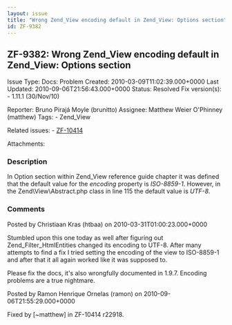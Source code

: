 ```yaml
---
layout: issue
title: "Wrong Zend_View encoding default in Zend_View: Options section"
id: ZF-9382
---
```


ZF-9382: Wrong Zend\_View encoding default in Zend\_View: Options section
-------------------------------------------------------------------------

 Issue Type: Docs: Problem Created: 2010-03-09T11:02:39.000+0000 Last Updated: 2010-09-06T21:56:43.000+0000 Status: Resolved Fix version(s): - 1.11.1 (30/Nov/10)
 
 Reporter:  Bruno Pirajá Moyle (brunitto)  Assignee:  Matthew Weier O'Phinney (matthew)  Tags: - Zend\_View
 
 Related issues: - [ZF-10414](/issues/browse/ZF-10414)
 
 Attachments: 
### Description

In Option section within Zend\_View reference guide chapter it was defined that the default value for the _encoding_ property is _ISO-8859-1_. However, in the Zend\\View\\Abstract.php class in line 115 the default value is _UTF-8_.

 

 

### Comments

Posted by Christiaan Kras (htbaa) on 2010-03-31T01:00:23.000+0000

Stumbled upon this one today as well after figuring out Zend\_Filter\_HtmlEntities changed its encoding to UTF-8. After many attempts to find a fix I tried setting the encoding of the view to ISO-8859-1 and after that it all again worked like it was supposed to.

Please fix the docs, it's also wrongfully documented in 1.9.7. Encoding problems are a true nightmare.

 

 

Posted by Ramon Henrique Ornelas (ramon) on 2010-09-06T21:55:29.000+0000

Fixed by [~matthew] in ZF-10414 r22918.

 

 